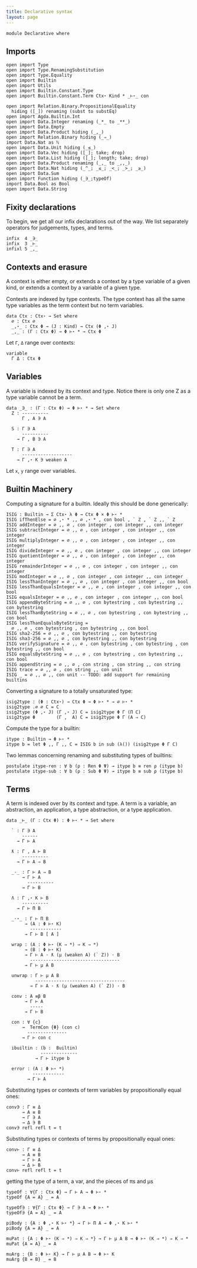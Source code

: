 ```yaml
---
title: Declarative syntax
layout: page
---
```


```
module Declarative where
```

## Imports

```
open import Type
open import Type.RenamingSubstitution
open import Type.Equality
open import Builtin
open import Utils
open import Builtin.Constant.Type
open import Builtin.Constant.Term Ctx⋆ Kind * _⊢⋆_ con

open import Relation.Binary.PropositionalEquality
  hiding ([_]) renaming (subst to substEq)
open import Agda.Builtin.Int
open import Data.Integer renaming (_*_ to _**_)
open import Data.Empty
open import Data.Product hiding (_,_)
open import Relation.Binary hiding (_⇒_)
import Data.Nat as ℕ
open import Data.Unit hiding (_≤_)
open import Data.Vec hiding ([_]; take; drop)
open import Data.List hiding ([_]; length; take; drop)
open import Data.Product renaming (_,_ to _,,_)
open import Data.Nat hiding (_^_; _≤_; _<_; _>_; _≥_)
open import Data.Sum
open import Function hiding (_∋_;typeOf)
import Data.Bool as Bool
open import Data.String
```

## Fixity declarations

To begin, we get all our infix declarations out of the way.
We list separately operators for judgements, types, and terms.

```
infix  4 _∋_
infix  3 _⊢_
infixl 5 _,_
```

## Contexts and erasure

A context is either empty, or extends a context by a type variable of
a given kind, or extends a context by a variable of a given
type.

Contexts are indexed by type contexts. The type context has all the
same type variables as the term context but no term variables.

```
data Ctx : Ctx⋆ → Set where
  ∅ : Ctx ∅
  _,⋆_ : Ctx Φ → (J : Kind) → Ctx (Φ ,⋆ J)
  _,_ : (Γ : Ctx Φ) → Φ ⊢⋆ * → Ctx Φ
```

Let `Γ`, `Δ` range over contexts:
```
variable
  Γ Δ : Ctx Φ
```

## Variables

A variable is indexed by its context and type. Notice there is only
one Z as a type variable cannot be a term.

```
data _∋_ : (Γ : Ctx Φ) → Φ ⊢⋆ * → Set where
  Z : ----------
      Γ , A ∋ A

  S : Γ ∋ A
      ----------
    → Γ , B ∋ A

  T : Γ ∋ A
      -------------------
    → Γ ,⋆ K ∋ weaken A
```

Let `x`, `y` range over variables.

## Builtin Machinery

Computing a signature for a builtin. Ideally this should be done generically:
```
ISIG : Builtin → Σ Ctx⋆ λ Φ → Ctx Φ × Φ ⊢⋆ *
ISIG ifThenElse = ∅ ,⋆ * ,, ∅ ,⋆ * , con bool , ` Z , ` Z ,, ` Z
ISIG addInteger = ∅ ,, ∅ , con integer , con integer ,, con integer
ISIG subtractInteger = ∅ ,, ∅ , con integer , con integer ,, con integer
ISIG multiplyInteger = ∅ ,, ∅ , con integer , con integer ,, con integer
ISIG divideInteger = ∅ ,, ∅ , con integer , con integer ,, con integer
ISIG quotientInteger = ∅ ,, ∅ , con integer , con integer ,, con integer
ISIG remainderInteger = ∅ ,, ∅ , con integer , con integer ,, con integer
ISIG modInteger = ∅ ,, ∅ , con integer , con integer ,, con integer
ISIG lessThanInteger = ∅ ,, ∅ , con integer , con integer ,, con bool
ISIG lessThanEqualsInteger = ∅ ,, ∅ , con integer , con integer ,, con bool
ISIG equalsInteger = ∅ ,, ∅ , con integer , con integer ,, con bool
ISIG appendByteString = ∅ ,, ∅ , con bytestring , con bytestring ,, con bytestring
ISIG lessThanByteString = ∅ ,, ∅ , con bytestring , con bytestring ,, con bool
ISIG lessThanEqualsByteString =
  ∅ ,, ∅ , con bytestring , con bytestring ,, con bool
ISIG sha2-256 = ∅ ,, ∅ , con bytestring ,, con bytestring
ISIG sha3-256 = ∅ ,, ∅ , con bytestring ,, con bytestring
ISIG verifySignature = ∅ ,, ∅ , con bytestring , con bytestring , con bytestring ,, con bool
ISIG equalsByteString = ∅ ,, ∅ , con bytestring , con bytestring ,, con bool 
ISIG appendString = ∅ ,, ∅ , con string , con string ,, con string
ISIG trace = ∅ ,, ∅ , con string ,, con unit
ISIG _ = ∅ ,, ∅ ,, con unit -- TODO: add support for remaining builtins
```

Converting a signature to a totally unsaturated type:

```
isig2type : (Φ : Ctx⋆) → Ctx Φ → Φ ⊢⋆ * → ∅ ⊢⋆ *
isig2type .∅ ∅ C = C
isig2type (Φ ,⋆ J) (Γ ,⋆ J) C = isig2type Φ Γ (Π C)
isig2type Φ        (Γ ,  A) C = isig2type Φ Γ (A ⇒ C)
```

Compute the type for a builtin:

```
itype : Builtin → Φ ⊢⋆ *
itype b = let Φ ,, Γ ,, C = ISIG b in sub (λ()) (isig2type Φ Γ C)
```

Two lemmas concerning renaming and substituting types of builtins:

```
postulate itype-ren : ∀ b (ρ : Ren Φ Ψ) → itype b ≡ ren ρ (itype b)
postulate itype-sub : ∀ b (ρ : Sub Φ Ψ) → itype b ≡ sub ρ (itype b)
```

## Terms

A term is indexed over by its context and type.  A term is a variable,
an abstraction, an application, a type abstraction, or a type
application.


```
data _⊢_ (Γ : Ctx Φ) : Φ ⊢⋆ * → Set where

  ` : Γ ∋ A
      ------
    → Γ ⊢ A

  ƛ : Γ , A ⊢ B
      ----------
    → Γ ⊢ A ⇒ B

  _·_ : Γ ⊢ A ⇒ B
      → Γ ⊢ A
        ----------
      → Γ ⊢ B

  Λ : Γ ,⋆ K ⊢ B
      ----------
    → Γ ⊢ Π B

  _·⋆_ : Γ ⊢ Π B
       → (A : Φ ⊢⋆ K)
         ------------
       → Γ ⊢ B [ A ]

  wrap : (A : Φ ⊢⋆ (K ⇒ *) ⇒ K ⇒ *)
       → (B : Φ ⊢⋆ K)
       → Γ ⊢ A · ƛ (μ (weaken A) (` Z)) · B
         ----------------------------------
       → Γ ⊢ μ A B

  unwrap : Γ ⊢ μ A B
           ----------------------------------
         → Γ ⊢ A · ƛ (μ (weaken A) (` Z)) · B

  conv : A ≡β B
       → Γ ⊢ A
         -----
       → Γ ⊢ B

  con : ∀ {c}
      →  TermCon {Φ} (con c)
        ---------------
      → Γ ⊢ con c

  ibuiltin : (b :  Builtin)
             --------------
           → Γ ⊢ itype b

  error : (A : Φ ⊢⋆ *)
          ------------
        → Γ ⊢ A
```

Substituting types or contexts of term variables by propositionally
equal ones:

```
conv∋ : Γ ≡ Δ
      → A ≡ B
      → Γ ∋ A
      → Δ ∋ B
conv∋ refl refl t = t
```

Substituting types or contexts of terms by propositionally equal ones:

```
conv⊢ : Γ ≡ Δ
      → A ≡ B
      → Γ ⊢ A
      → Δ ⊢ B
conv⊢ refl refl t = t
```

getting the type of a term, a var, and the pieces of πs and μs

```
typeOf : ∀{Γ : Ctx Φ} → Γ ⊢ A → Φ ⊢⋆ *
typeOf {A = A} _ = A

typeOf∋ : ∀{Γ : Ctx Φ} → Γ ∋ A → Φ ⊢⋆ *
typeOf∋ {A = A} _ = A

piBody : {A : Φ ,⋆ K ⊢⋆ *} → Γ ⊢ Π A → Φ ,⋆ K ⊢⋆ *
piBody {A = A} _ = A

muPat : {A : Φ ⊢⋆ (K ⇒ *) ⇒ K ⇒ *} → Γ ⊢ μ A B → Φ ⊢⋆ (K ⇒ *) ⇒ K ⇒ *
muPat {A = A} _ = A

muArg : {B : Φ ⊢⋆ K} → Γ ⊢ μ A B → Φ ⊢⋆ K
muArg {B = B} _ = B
```
